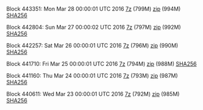 Block 443351: Mon Mar 28 00:00:01 UTC 2016 [7z](https://transfer.sh/URnGV/bootstrap.dat.20160328.7z) (799M) [zip](https://transfer.sh/sAozr/bootstrap.dat.20160328.zip) (994M) [SHA256](https://transfer.sh/fIQWL/sha256.txt)

Block 442804: Sun Mar 27 00:00:02 UTC 2016 [7z](https://transfer.sh/GYHYX/bootstrap.dat.20160327.7z) (797M) [zip](https://transfer.sh/TNeRT/bootstrap.dat.20160327.zip) (992M) [SHA256](https://transfer.sh/qm7ad/sha256.txt)

Block 442257: Sat Mar 26 00:00:01 UTC 2016 [7z](https://transfer.sh/9gg4h/bootstrap.dat.20160326.7z) (796M) [zip](https://transfer.sh/R0PBV/bootstrap.dat.20160326.zip) (990M) [SHA256](https://transfer.sh/aeuLd/sha256.txt)

Block 441710: Fri Mar 25 00:00:01 UTC 2016 [7z](https://transfer.sh/ugxKu/bootstrap.dat.20160325.7z) (794M) [zip](https://transfer.sh/ueADf/bootstrap.dat.20160325.zip) (988M) [SHA256](https://transfer.sh/i9Rcz/sha256.txt)

Block 441160: Thu Mar 24 00:00:01 UTC 2016 [7z](https://transfer.sh/PYlWc/bootstrap.dat.20160324.7z) (793M) [zip](https://transfer.sh/Xsh7s/bootstrap.dat.20160324.zip) (987M) [SHA256](https://transfer.sh/WT9y3/sha256.txt)

Block 440611: Wed Mar 23 00:00:01 UTC 2016 [7z](https://transfer.sh/TncaT/bootstrap.dat.20160323.7z) (792M) [zip](https://transfer.sh/jSA0v/bootstrap.dat.20160323.zip) (985M) [SHA256](https://transfer.sh/P7zMI/sha256.txt)
